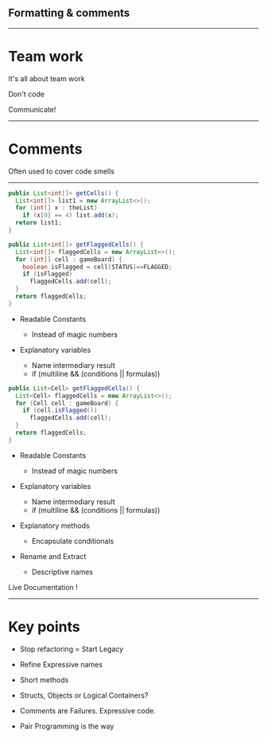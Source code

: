 ## Formatting & comments

----
# Team work

It's all about team work

Don't code

Communicate!

----
# Comments

Often used to cover code smells <!-- .element: class="fragment" -->

----

<div class="right f4 ma0">

```java
public List<int[]> getCells() {  
  List<int[]> list1 = new ArrayList<>();
  for (int[] x : theList)
    if (x[0] == 4) list.add(x);
  return list1;
}
```
</div>

<div class="left r-stack f5">
<div class="fragment fade-in-then-out f4" style="margin: 0 !important;">

```java
public List<int[]> getFlaggedCells() {  
  List<int[]> flaggedCells = new ArrayList<>();
  for (int[] cell : gameBoard) {
    boolean isFlagged = cell[STATUS]==FLAGGED;
    if (isFlagged) 
      flaggedCells.add(cell);
  }
  return flaggedCells;
}
```

<div class="f4">

- Readable Constants

  - Instead of magic numbers

- Explanatory variables

  - Name intermediary result
  - if (multiline &&
    (conditions || formulas))

</div>

</div>

<div class="fragment fade-in f4">

```java
public List<Cell> getFlaggedCells() {  
  List<Cell> flaggedCells = new ArrayList<>();
  for (Cell cell : gameBoard) {
    if (cell.isFlagged()) 
      flaggedCells.add(cell);
  }
  return flaggedCells;
}
```

<div class="f4">

- Readable Constants

  - Instead of magic numbers

- Explanatory variables

  - Name intermediary result
  - if (multiline &&
    (conditions || formulas))

- Explanatory methods

  - Encapsulate conditionals

- Rename and Extract

  - Descriptive names
</div>

</div>

</div>


<div class="fragment">

Live Documentation !
</div>


----
# Key points

- Stop refactoring = Start Legacy           <!-- .element: class="fragment" -->

- Refine Expressive names                   <!-- .element: class="fragment" -->

- Short methods                             <!-- .element: class="fragment" -->

- Structs, Objects or Logical Containers?   <!-- .element: class="fragment" -->

- Comments are Failures. Expressive code.   <!-- .element: class="fragment" -->

- Pair Programming is the way               <!-- .element: class="fragment" -->

